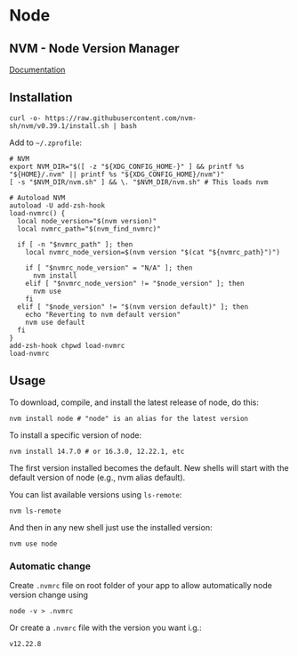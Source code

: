 # Node

## NVM - Node Version Manager

[Documentation](https://github.com/nvm-sh/nvm)

## Installation

```
curl -o- https://raw.githubusercontent.com/nvm-sh/nvm/v0.39.1/install.sh | bash
```

Add to `~/.zprofile`:

```
# NVM
export NVM_DIR="$([ -z "${XDG_CONFIG_HOME-}" ] && printf %s "${HOME}/.nvm" || printf %s "${XDG_CONFIG_HOME}/nvm")"
[ -s "$NVM_DIR/nvm.sh" ] && \. "$NVM_DIR/nvm.sh" # This loads nvm

# Autoload NVM
autoload -U add-zsh-hook
load-nvmrc() {
  local node_version="$(nvm version)"
  local nvmrc_path="$(nvm_find_nvmrc)"

  if [ -n "$nvmrc_path" ]; then
    local nvmrc_node_version=$(nvm version "$(cat "${nvmrc_path}")")

    if [ "$nvmrc_node_version" = "N/A" ]; then
      nvm install
    elif [ "$nvmrc_node_version" != "$node_version" ]; then
      nvm use
    fi
  elif [ "$node_version" != "$(nvm version default)" ]; then
    echo "Reverting to nvm default version"
    nvm use default
  fi
}
add-zsh-hook chpwd load-nvmrc
load-nvmrc
```

## Usage

To download, compile, and install the latest release of node, do this:

```
nvm install node # "node" is an alias for the latest version
```

To install a specific version of node:

```
nvm install 14.7.0 # or 16.3.0, 12.22.1, etc
```

The first version installed becomes the default. New shells will start with the default version of node (e.g., nvm alias default).

You can list available versions using `ls-remote`:

```
nvm ls-remote
```

And then in any new shell just use the installed version:

```
nvm use node
```

### Automatic change

Create `.nvmrc` file on root folder of your app to allow automatically node version change using 

```
node -v > .nvmrc
```

Or create a `.nvmrc` file with the version you want i.g.:

```
v12.22.8
```

